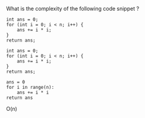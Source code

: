 What is the complexity of the following code snippet ?

```
int ans = 0;
for (int i = 0; i < n; i++) {
    ans += i * i;
}
return ans;
```

```
int ans = 0;
for (int i = 0; i < n; i++) {
    ans += i * i;
}
return ans;
```

```
ans = 0
for i in range(n):
    ans += i * i
return ans
```

O(n)
